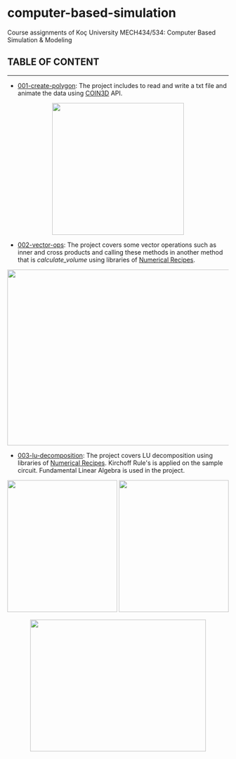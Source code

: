 # computer-based-simulation
Course assignments of Koç University MECH434/534: Computer Based Simulation &amp; Modeling
## TABLE OF CONTENT
---
* [001-create-polygon](https://github.com/gamzekecibas/computer-based-simulation/tree/main/001-create-polygon): The project includes to read and write a txt file and animate the data using [COIN3D](https://github.com/coin3d) API.    
<p align="center">
  <img width="300" height="300" src="https://user-images.githubusercontent.com/60810553/157274086-dd01aac0-d02c-4c2b-9070-3ae3c33baced.gif">
</p>

* [002-vector-ops](https://github.com/gamzekecibas/computer-based-simulation/tree/main/002-vector-ops): The project covers some vector operations such as inner and cross products and calling these methods in another method that is *calculate_volume* using libraries of [Numerical Recipes](http://numerical.recipes/).  
<p align="center">
  <img width="1000" height="400" src="https://user-images.githubusercontent.com/60810553/159136112-5fd85ac3-2773-410b-80f2-19fca5c07bd9.png">
</p>

* [003-lu-decomposition](): The project covers LU decomposition using libraries of [Numerical Recipes](http://numerical.recipes/). Kirchoff Rule's is applied on the sample circuit. Fundamental Linear Algebra is used in the project.      
<p align="center">
  <img width="250" height="300" src="https://user-images.githubusercontent.com/60810553/159135207-693c79fa-6e1b-449f-9a02-74d6b96a17dd.png">  
  <img width="250" height="300" src="https://user-images.githubusercontent.com/60810553/159135289-54503ea9-2189-42b0-993b-16efa2049abc.png">
<p align="center">
  <img width="400" height="300" src="https://user-images.githubusercontent.com/60810553/159135544-423c29ed-f4e0-4066-a82f-7be7893fc9f6.png">
</p>

